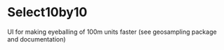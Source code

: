 # Select10by10
UI for making eyeballing of 100m units faster (see geosampling package and documentation)
